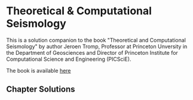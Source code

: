 # Theoretical & Computational Seismology

This is a solution companion to the book "Theoretical and Computational
Seismology" by author Jeroen Tromp, Professor at Princeton Unversity in the
Department of Geosciences and Director of Princeton Institute for Computational
Science and Engineering (PICSciE).

The book is available [here](https://press.princeton.edu/books/hardcover/9780691267968/theoretical-and-computational-seismology?srsltid=AfmBOopvcYeZzfsQZXwoQYsOS42YjHRRO1JTcj5uKIG27agrDBY0z_1e)

## Chapter Solutions

```{tableofcontents}
```
